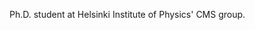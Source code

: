 Ph.D. student at Helsinki Institute of Physics' CMS group.

<!---
toicca/toicca is a ✨ special ✨ repository because its `README.md` (this file) appears on your GitHub profile.
You can click the Preview link to take a look at your changes.
--->
